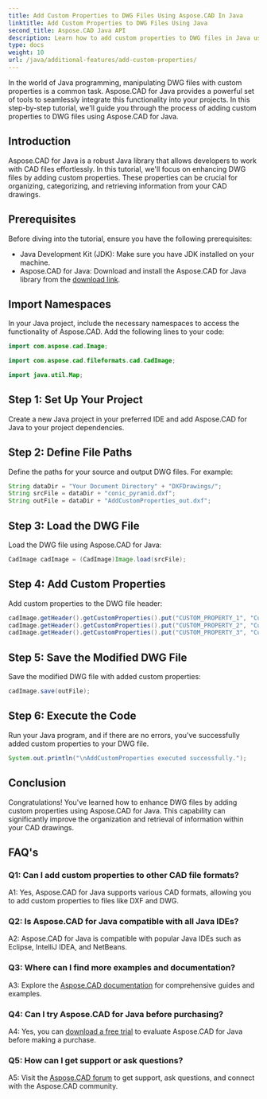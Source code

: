 ```yaml
---
title: Add Custom Properties to DWG Files Using Aspose.CAD In Java
linktitle: Add Custom Properties to DWG Files Using Java
second_title: Aspose.CAD Java API
description: Learn how to add custom properties to DWG files in Java using Aspose.CAD. Enhance organization and information retrieval in CAD drawings effortlessly.
type: docs
weight: 10
url: /java/additional-features/add-custom-properties/
---
```

In the world of Java programming, manipulating DWG files with custom properties is a common task. Aspose.CAD for Java provides a powerful set of tools to seamlessly integrate this functionality into your projects. In this step-by-step tutorial, we'll guide you through the process of adding custom properties to DWG files using Aspose.CAD for Java.

## Introduction

Aspose.CAD for Java is a robust Java library that allows developers to work with CAD files effortlessly. In this tutorial, we'll focus on enhancing DWG files by adding custom properties. These properties can be crucial for organizing, categorizing, and retrieving information from your CAD drawings.

## Prerequisites

Before diving into the tutorial, ensure you have the following prerequisites:

- Java Development Kit (JDK): Make sure you have JDK installed on your machine.
- Aspose.CAD for Java: Download and install the Aspose.CAD for Java library from the [download link](https://releases.aspose.com/cad/java/).

## Import Namespaces

In your Java project, include the necessary namespaces to access the functionality of Aspose.CAD. Add the following lines to your code:

```java
import com.aspose.cad.Image;

import com.aspose.cad.fileformats.cad.CadImage;

import java.util.Map;
```

## Step 1: Set Up Your Project

Create a new Java project in your preferred IDE and add Aspose.CAD for Java to your project dependencies.

## Step 2: Define File Paths

Define the paths for your source and output DWG files. For example:

```java
String dataDir = "Your Document Directory" + "DXFDrawings/";
String srcFile = dataDir + "conic_pyramid.dxf";
String outFile = dataDir + "AddCustomProperties_out.dxf";
```

## Step 3: Load the DWG File

Load the DWG file using Aspose.CAD for Java:

```java
CadImage cadImage = (CadImage)Image.load(srcFile);
```

## Step 4: Add Custom Properties

Add custom properties to the DWG file header:

```java
cadImage.getHeader().getCustomProperties().put("CUSTOM_PROPERTY_1", "Custom property test 1");
cadImage.getHeader().getCustomProperties().put("CUSTOM_PROPERTY_2", "Custom property test 2");
cadImage.getHeader().getCustomProperties().put("CUSTOM_PROPERTY_3", "Custom property test 3");
```

## Step 5: Save the Modified DWG File

Save the modified DWG file with added custom properties:

```java
cadImage.save(outFile);
```

## Step 6: Execute the Code

Run your Java program, and if there are no errors, you've successfully added custom properties to your DWG file.

```java
System.out.println("\nAddCustomProperties executed successfully.");
```

## Conclusion

Congratulations! You've learned how to enhance DWG files by adding custom properties using Aspose.CAD for Java. This capability can significantly improve the organization and retrieval of information within your CAD drawings.

## FAQ's

### Q1: Can I add custom properties to other CAD file formats?

A1: Yes, Aspose.CAD for Java supports various CAD formats, allowing you to add custom properties to files like DXF and DWG.

### Q2: Is Aspose.CAD for Java compatible with all Java IDEs?

A2: Aspose.CAD for Java is compatible with popular Java IDEs such as Eclipse, IntelliJ IDEA, and NetBeans.

### Q3: Where can I find more examples and documentation?

A3: Explore the [Aspose.CAD documentation](https://reference.aspose.com/cad/java/) for comprehensive guides and examples.

### Q4: Can I try Aspose.CAD for Java before purchasing?

A4: Yes, you can [download a free trial](https://releases.aspose.com/) to evaluate Aspose.CAD for Java before making a purchase.

### Q5: How can I get support or ask questions?

A5: Visit the [Aspose.CAD forum](https://forum.aspose.com/c/cad/19) to get support, ask questions, and connect with the Aspose.CAD community.
